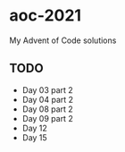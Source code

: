 # aoc-2021
My Advent of Code solutions

## TODO
* Day 03 part 2
* Day 04 part 2
* Day 08 part 2
* Day 09 part 2
* Day 12
* Day 15